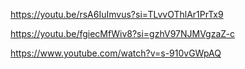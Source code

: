 https://youtu.be/rsA6IuImvus?si=TLvvOThlAr1PrTx9

https://youtu.be/fgiecMfWiv8?si=gzhV97NJMVgzaZ-c


https://www.youtube.com/watch?v=s-910vGWpAQ